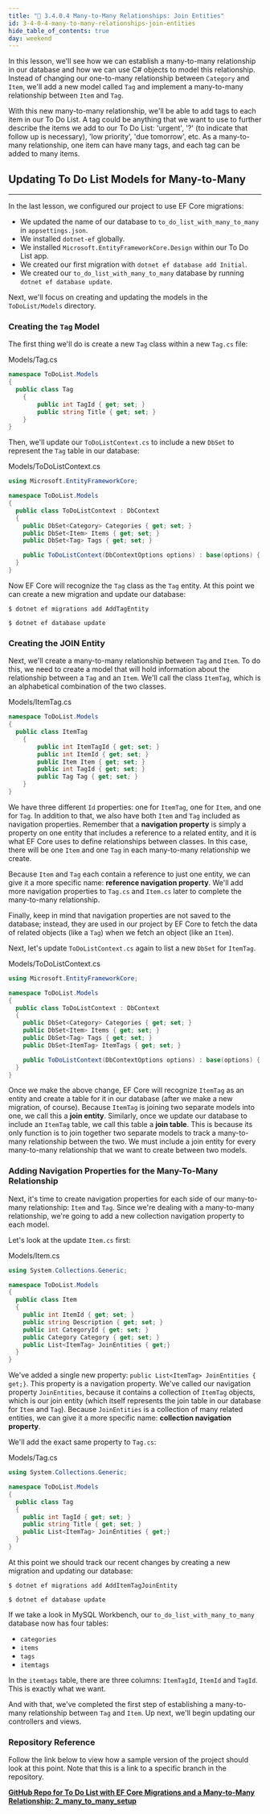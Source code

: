 ```yaml
---
title: "📓 3.4.0.4 Many-to-Many Relationships: Join Entities"
id: 3-4-0-4-many-to-many-relationships-join-entities
hide_table_of_contents: true
day: weekend
---
```


In this lesson, we'll see how we can establish a many-to-many relationship in our database and how we can use C# objects to model this relationship. Instead of changing our one-to-many relationship between `Category` and `Item`, we'll add a new model called `Tag` and implement a many-to-many relationship between `Item` and `Tag`.

With this new many-to-many relationship, we'll be able to add tags to each item in our To Do List. A tag could be anything that we want to use to further describe the items we add to our To Do List: 'urgent', '?' (to indicate that follow up is necessary), 'low priority', 'due tomorrow', etc. As a many-to-many relationship, one item can have many tags, and each tag can be added to many items. 

## Updating To Do List Models for Many-to-Many
---

In the last lesson, we configured our project to use EF Core migrations:

* We updated the name of our database to `to_do_list_with_many_to_many` in `appsettings.json`.
* We installed `dotnet-ef` globally.
* We installed `Microsoft.EntityFrameworkCore.Design` within our To Do List app. 
* We created our first migration with `dotnet ef database add Initial`.
* We created our `to_do_list_with_many_to_many` database by running `dotnet ef database update`.

Next, we'll focus on creating and updating the models in the `ToDoList/Models` directory. 

### Creating the `Tag` Model

The first thing we'll do is create a new `Tag` class within a new `Tag.cs` file:

<div class="filename">Models/Tag.cs</div>

```csharp
namespace ToDoList.Models
{
  public class Tag
    {
        public int TagId { get; set; }
        public string Title { get; set; }
    }
}
```

Then, we'll update our `ToDoListContext.cs` to include a new `DbSet` to represent the `Tag` table in our database:

<div class="filename">Models/ToDoListContext.cs</div>

```csharp
using Microsoft.EntityFrameworkCore;

namespace ToDoList.Models
{
  public class ToDoListContext : DbContext
  {
    public DbSet<Category> Categories { get; set; }
    public DbSet<Item> Items { get; set; }
    public DbSet<Tag> Tags { get; set; }

    public ToDoListContext(DbContextOptions options) : base(options) { }
  }
}
```

Now EF Core will recognize the `Tag` class as the `Tag` entity. At this point we can create a new migration and update our database:

```
$ dotnet ef migrations add AddTagEntity
```

```
$ dotnet ef database update
```

### Creating the JOIN Entity

Next, we'll create a many-to-many relationship between `Tag` and `Item`. To do this, we need to create a model that will hold information about the relationship between a `Tag` and an `Item`. We'll call the class `ItemTag`, which is an alphabetical combination of the two classes. 

<div class="filename">Models/ItemTag.cs</div>

```csharp
namespace ToDoList.Models
{
  public class ItemTag
    {       
        public int ItemTagId { get; set; }
        public int ItemId { get; set; }
        public Item Item { get; set; }
        public int TagId { get; set; }
        public Tag Tag { get; set; }
    }
}
```

We have three different `Id` properties: one for `ItemTag`, one for `Item`, and one for `Tag`. In addition to that, we also have both `Item` and `Tag` included as navigation properties. Remember that a **navigation property** is simply a property on one entity that includes a reference to a related entity, and it is what EF Core uses to define relationships between classes. In this case, there will be one `Item` and one `Tag` in each many-to-many relationship we create. 

Because `Item` and `Tag` each contain a reference to just one entity, we can give it a more specific name: **reference navigation property**. We'll add more navigation properties to `Tag.cs` and `Item.cs` later to complete the many-to-many relationship.

Finally, keep in mind that navigation properties are not saved to the database; instead, they are used in our project by EF Core to fetch the data of related objects (like a `Tag`) when we fetch an object (like an `Item`). 

Next, let's update `ToDoListContext.cs` again to list a new `DbSet` for `ItemTag`. 

<div class="filename">Models/ToDoListContext.cs</div>

```csharp
using Microsoft.EntityFrameworkCore;

namespace ToDoList.Models
{
  public class ToDoListContext : DbContext
  {
    public DbSet<Category> Categories { get; set; }
    public DbSet<Item> Items { get; set; }
    public DbSet<Tag> Tags { get; set; }
    public DbSet<ItemTag> ItemTags { get; set; }

    public ToDoListContext(DbContextOptions options) : base(options) { }
  }
}
```

Once we make the above change, EF Core will recognize `ItemTag` as an entity and create a table for it in our database (after we make a new migration, of course). Because `ItemTag` is joining two separate models into one, we call this a **join entity**. Similarly, once we update our database to include an `ItemTag` table, we call this table a **join table**. This is because its only function is to join together two separate models to track a many-to-many relationship between the two. We must include a join entity for every many-to-many relationship that we want to create between two models.

### Adding Navigation Properties for the Many-To-Many Relationship

Next, it's time to create navigation properties for each side of our many-to-many relationship: `Item` and `Tag`. Since we're dealing with a many-to-many relationship, we're going to add a new collection navigation property to each model. 

Let's look at the update `Item.cs` first:

<div class="filename">Models/Item.cs</div>

```csharp
using System.Collections.Generic;

namespace ToDoList.Models
{
  public class Item
  {
    public int ItemId { get; set; }
    public string Description { get; set; }
    public int CategoryId { get; set; }
    public Category Category { get; set; }
    public List<ItemTag> JoinEntities { get;}
  }
}
```

We've added a single new property: `public List<ItemTag> JoinEntities { get;}`. This property is a navigation property. We've called our navigation property `JoinEntities`, because it contains a collection of `ItemTag` objects, which is our join entity (which itself represents the join table in our database for `Item` and `Tag`). Because `JoinEntities` is a collection of many related entities, we can give it a more specific name: **collection navigation property**. 

We'll add the exact same property to `Tag.cs`:

<div class="filename">Models/Tag.cs</div>

```csharp
using System.Collections.Generic;

namespace ToDoList.Models
{
  public class Tag
  {
    public int TagId { get; set; }
    public string Title { get; set; }
    public List<ItemTag> JoinEntities { get;}
  }
}
```

At this point we should track our recent changes by creating a new migration and updating our database:

```
$ dotnet ef migrations add AddItemTagJoinEntity
```

```
$ dotnet ef database update
```

If we take a look in MySQL Workbench, our `to_do_list_with_many_to_many` database now has four tables: 

* `categories`
* `items`
* `tags`
* `itemtags`

In the `itemtags` table, there are three columns: `ItemTagId`, `ItemId` and `TagId`. This is exactly what we want.

And with that, we've completed the first step of establishing a many-to-many relationship between `Tag` and `Item`. Up next, we'll begin updating our controllers and views.

### Repository Reference

Follow the link below to view how a sample version of the project should look at this point. Note that this is a link to a specific branch in the repository.

**[<i class="glyphicon glyphicon-folder-open"></i>  GitHub Repo for To Do List with EF Core Migrations and a Many-to-Many Relationship: 2\_many\_to\_many\_setup](https://github.com/epicodus-lessons/section-4-to-do-list-with-many-to-many-csharp-net6/tree/2_many_to_many_setup)**
